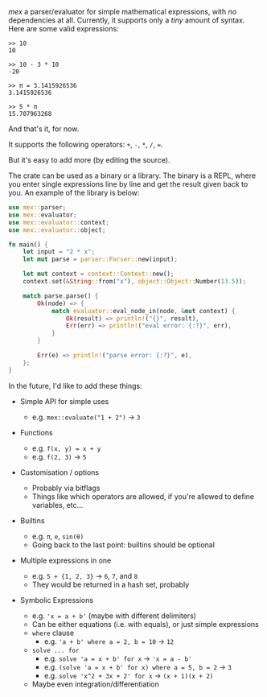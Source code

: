 _mex_ a parser/evaluator for simple mathematical expressions, with _no_ dependencies at all. Currently, it supports only a _tiny_ amount of syntax. Here are some valid expressions:

```
>> 10
10

>> 10 - 3 * 10
-20

>> π = 3.1415926536
3.1415926536

>> 5 * π
15.707963268
```

And that's it, for now.

It supports the following operators: `+`, `-`, `*`, `/`, `=`.

But it's easy to add more (by editing the source).

The crate can be used as a binary or a library. The binary is a REPL, where you enter single expressions line by line and get the result given back to you. An example of the library is below:

```rust
use mex::parser;
use mex::evaluator;
use mex::evaluator::context;
use mex::evaluator::object;

fn main() {
    let input = "2 * x";
    let mut parse = parser::Parser::new(input);

    let mut context = context::Context::new();
    context.set(&String::from("x"), object::Object::Number(13.5));

    match parse.parse() {
        Ok(node) => {
            match evaluator::eval_node_in(node, &mut context) {
                Ok(result) => println!("{}", result),
                Err(err) => println!("eval error: {:?}", err),
            }
        }

        Err(e) => println!("parse error: {:?}", e),
    };
}
```

In the future, I'd like to add these things:

 - Simple API for simple uses
   - e.g. `mex::evaluate("1 + 2")` &rarr; `3`

 - Functions
   - e.g. `f(x, y) = x + y`
   - e.g. `f(2, 3)` &rarr; `5`
 
 - Customisation / options
   - Probably via bitflags
   - Things like which operators are allowed, if you're allowed to define variables, etc...

 - Builtins
   - e.g. `π`, `e`, `sin(θ)`
   - Going back to the last point: builtins should be optional

 - Multiple expressions in one
   - e.g. `5 + {1, 2, 3}` &rarr; `6`, `7`, and `8`
   - They would be returned in a hash set, probably

 - Symbolic Expressions
   - e.g. `'x = a + b'` (maybe with different delimiters)
   - Can be either equations (i.e. with equals), or just simple expressions
   - `where` clause
     - e.g. `'a + b' where a = 2, b = 10` &rarr; `12`
   - `solve ... for`
     - e.g. `solve 'a = x + b' for x` &rarr; `'x = a - b'`
     - e.g. `(solve 'a = x + b' for x) where a = 5, b = 2` &rarr; `3`
     - e.g. `solve 'x^2 + 3x + 2' for x` &rarr; `(x + 1)(x + 2)`
   - Maybe even integration/differentiation
